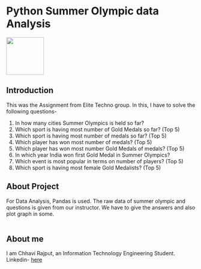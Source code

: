 # Python Summer Olympic data Analysis

<img height="100px" src="https://elitetechnogroup.spayee.com/logo.png">

## Introduction

This was the Assignment from Elite Techno group. In this, I have to solve the following questions-

1. In how many cities Summer Olympics is held so far?
2. Which sport is having most number of Gold Medals so far? (Top 5)
3. Which sport is having most number of medals so far? (Top 5)
4. Which player has won most number of medals? (Top 5)
5. Which player has won most number Gold Medals of medals? (Top 5)
6. In which year India won first Gold Medal in Summer Olympics?
7. Which event is most popular in terms on number of players? (Top 5)
8. Which sport is having most female Gold Medalists? (Top 5)

## About Project

For Data Analysis, Pandas is used. The raw data of summer olympic and questions is given from our instructor. We have to give the answers and also plot graph in some.
<br><br>

## About me

I am Chhavi Rajput, an Information Technology Engineering Student.<br>
Linkedin- <a href="www.linkedin.com/in/chhavirajput">here</a>
